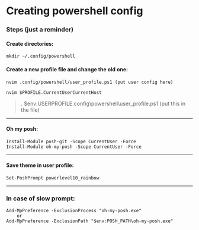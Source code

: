 # Creating powershell config

### Steps (just a reminder)

#### Create directories:

```
mkdir ~/.config/powershell
```

#### Create a new profile file and change the old one:
```
nvim .config/powershell/user_profile.ps1 (put user config here)

nvim $PROFILE.CurrentUserCurrentHost
```
>. $env:USERPROFILE\.config\powershell\user_profile.ps1 (put this in the file)
---

#### Oh my posh:
```
Install-Module posh-git -Scope CurrentUser -Force
Install-Module oh-my-posh -Scope CurrentUser -Force
```
---

#### Save theme in user profile:
```
Set-PoshPrompt powerlevel10_rainbow
```
---

### In case of slow prompt:
```
Add-MpPreference -ExclusionProcess "oh-my-posh.exe"
    or 
Add-MpPreference -ExclusionPath "$env:POSH_PATH\oh-my-posh.exe"
```
